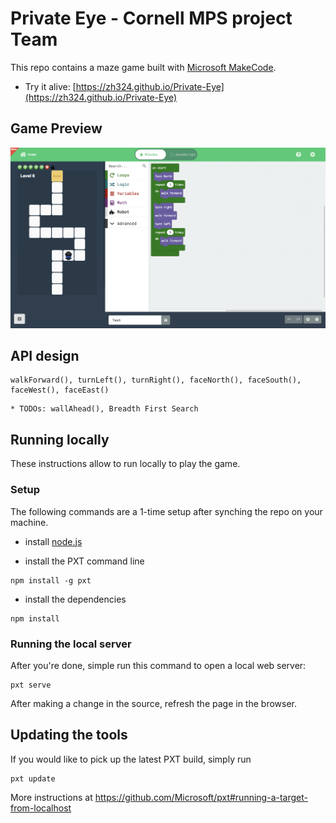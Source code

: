 # Private Eye - Cornell MPS project Team

This repo contains a maze game built with [Microsoft MakeCode](https://github.com/Microsoft/pxt). 

- Try it alive: [https://zh324.github.io/Private-Eye](https://zh324.github.io/Private-Eye)

## Game Preview

![](screenshots/overview.png)

## API design

```
walkForward(), turnLeft(), turnRight(), faceNorth(), faceSouth(), faceWest(), faceEast()
```
```
* TODOs: wallAhead(), Breadth First Search
```

## Running locally

These instructions allow to run locally to play the game.

### Setup

The following commands are a 1-time setup after synching the repo on your machine.

* install [node.js](https://nodejs.org/en/)

* install the PXT command line
```
npm install -g pxt
```
* install the dependencies
```
npm install
```

### Running the local server

After you're done, simple run this command to open a local web server:
```
pxt serve
```

After making a change in the source, refresh the page in the browser.

## Updating the tools

If you would like to pick up the latest PXT build, simply run
```
pxt update
```

More instructions at https://github.com/Microsoft/pxt#running-a-target-from-localhost 
